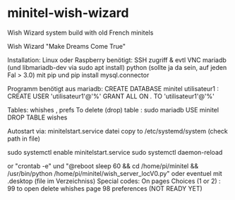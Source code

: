 # minitel-wish-wizard
Wish Wizard system build with old French minitels

Wish Wizard 
"Make Dreams Come True"

Installation:
Linux oder Raspberry
benötigt: SSH zugriff & evtl VNC
mariadb  (und libmariadb-dev via sudo apt install)
python (sollte ja da sein, auf jeden Fal > 3.0)
mit pip 
und pip install mysql.connector

Programm benötigt aus mariadb:
CREATE DATABASE minitel
utilisateur1 : CREATE USER 'utilisateur1'@'%'
GRANT ALL ON *.* TO 'utilisateur1'@'%'
    
Tables: whishes , prefs
To delete (drop) table :
sudo mariadb
USE minitel
DROP TABLE wishes

Autostart via: 
minitelstart.service datei copy to /etc/systemd/system (check path in file)

sudo systemctl enable minitelstart.service
sudo systemctl daemon-reload

or "crontab -e" und "@reboot sleep 60 && cd /home/pi/minitel && /usr/bin/python /home/pi/minitel/wish_server_locV0.py"
oder
eventuel mit .desktop  (file im Verzeichniss)
Special codes: 
On pages Choices (1 or 2) :
99 to open delete whishes page
98 preferences (NOT READY YET)
